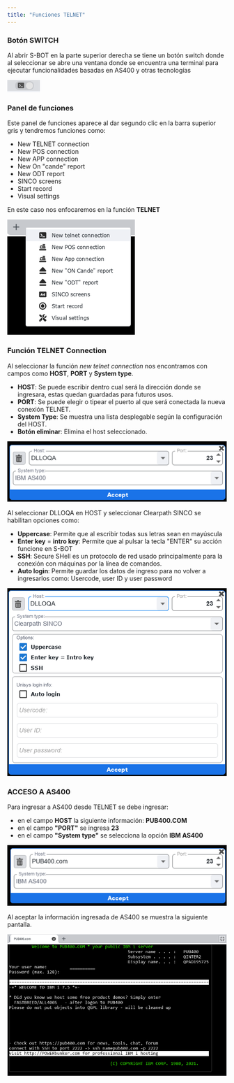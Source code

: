 ```yaml
---
title: "Funciones TELNET"
---
```


### Botón SWITCH 

Al abrir S-BOT en la parte superior derecha se tiene un botón switch donde al seleccionar se abre una ventana donde se encuentra una terminal para ejecutar funcionalidades basadas en AS400 y otras tecnologías

![Boton-switch](./TELNET/botonswitch.png)

### Panel de funciones

Este panel de funciones aparece al dar segundo clic en la barra superior gris y tendremos funciones como:

- New TELNET connection
- New POS connection
- New APP connection
- New On "cande" report
- New ODT report
- SINCO screens
- Start record
- Visual settings

En este caso nos enfocaremos en la función **TELNET**

![TELNET](./TELNET/funciones.png)

### Función TELNET Connection

Al seleccionar la función _new telnet connection_ nos encontramos con campos como **HOST**, **PORT** y **System type**.

- **HOST**: Se puede escribir dentro cual será la dirección donde se ingresara, estas quedan guardadas para futuros usos.
- **PORT**: Se puede elegir o tipear el puerto al que será conectada la nueva conexión TELNET.
- **System Type**: Se muestra una lista desplegable según la configuración del HOST.
- **Botón eliminar**: Elimina el host seleccionado.

![HOST](./TELNET/systemtype.png)

Al seleccionar DLLOQA en HOST y seleccionar Clearpath SINCO se habilitan opciones como:

- **Uppercase**: Permite que al escribir todas sus letras sean en mayúscula
- **Enter key** = **intro key**: Permite que al pulsar la tecla "ENTER" su acción funcione en S-BOT
- **SSH**: Secure SHell es un protocolo de red usado principalmente para la conexión con máquinas por la línea de comandos. 
- **Auto login**: Permite guardar los datos de ingreso para no volver a ingresarlos como: Usercode, user ID y user password

![HOST3](./TELNET/HOST.png)

### ACCESO A AS400

Para ingresar a AS400 desde TELNET se debe ingresar: 
- en el campo **HOST** la siguiente información: **PUB400.COM** 
- en el campo **"PORT"** se ingresa **23**
- en el campo **"System type"** se selecciona la opción **IBM AS400**

![AS400](./AS400/as400.png)

Al aceptar la información ingresada de AS400 se muestra la siguiente pantalla.

![AS400](./AS400/start.png)

